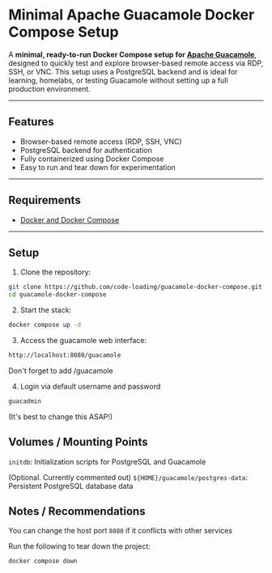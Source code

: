 # Minimal Apache Guacamole Docker Compose Setup

A **minimal, ready-to-run Docker Compose setup for [Apache Guacamole](https://guacamole.apache.org/)**, designed to quickly test and explore browser-based remote access via RDP, SSH, or VNC. This setup uses a PostgreSQL backend and is ideal for learning, homelabs, or testing Guacamole without setting up a full production environment.

---

## Features

- Browser-based remote access (RDP, SSH, VNC)  
- PostgreSQL backend for authentication  
- Fully containerized using Docker Compose  
- Easy to run and tear down for experimentation  

---

## Requirements

- [Docker and Docker Compose](https://docs.docker.com/engine/install/)

---

## Setup

1. Clone the repository:

```bash
git clone https://github.com/code-loading/guacamole-docker-compose.git
cd guacamole-docker-compose
```

2. Start the stack:
```bash
docker compose up -d
```

3. Access the guacamole web interface:
```bash
http://localhost:8080/guacamole
```
Don't forget to add /guacamole

4. Login via default username and password
```bash
guacadmin
```
(It's best to change this ASAP!)

## Volumes / Mounting Points
`initdb`: Initialization scripts for PostgreSQL and Guacamole

(Optional. Currently commented out) `${HOME}/guacamole/postgres-data`: Persistent PostgreSQL database data

## Notes / Recommendations
You can change the host port `8080` if it conflicts with other services

Run the following to tear down the project:
```bash
docker compose down
```
